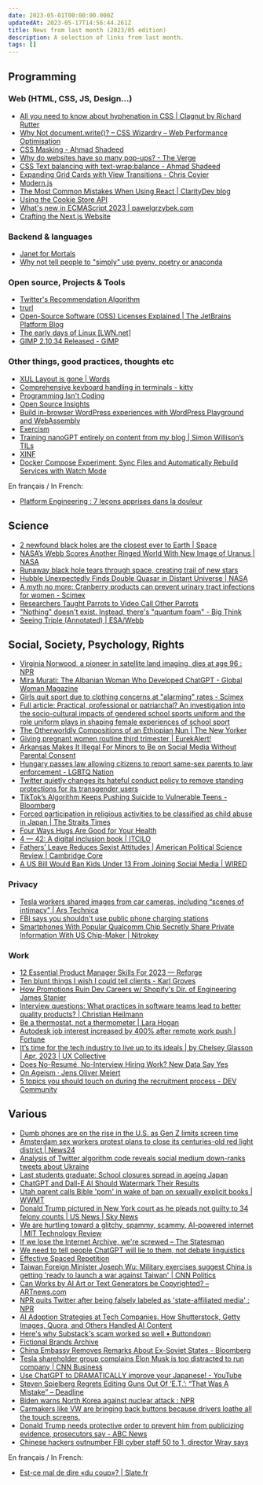 ```yaml
---
date: 2023-05-01T00:00:00.000Z
updatedAt: 2023-05-17T14:56:44.261Z
title: News from last month (2023/05 edition)
description: A selection of links from last month.
tags: []
---
```


## Programming

### Web (HTML, CSS, JS, Design...)

- [All you need to know about hyphenation in CSS | Clagnut by Richard Rutter](https://clagnut.com/blog/2395/) <!-- TAGS: 2023-04,dev,web -->
- [Why Not document.write()? – CSS Wizardry – Web Performance Optimisation](https://csswizardry.com/2023/01/why-not-document-write/) <!-- TAGS: 2023-04,dev,web -->
- [CSS Masking - Ahmad Shadeed](https://ishadeed.com/article/css-masking/) <!-- TAGS: 2023-04,dev,web -->
- [Why do websites have so many pop-ups? - The Verge](https://www.theverge.com/tech/23653544/pop-up-website-ad-ui-design) <!-- TAGS: 2023-04,dev,web -->
- [CSS Text balancing with text-wrap:balance - Ahmad Shadeed](https://ishadeed.com/article/css-text-wrap-balance/) <!-- TAGS: 2023-04,dev,web -->
- [Expanding Grid Cards with View Transitions - Chris Coyier](https://chriscoyier.net/2023/04/11/expanding-grid-cards-with-view-transitions/) <!-- TAGS: 2023-04,dev,web -->
- [Modern.js](https://modernjs.dev/en) <!-- TAGS: 2023-04,dev,web -->
- [The Most Common Mistakes When Using React | ClarityDev blog](https://claritydev.net/blog/the-most-common-mistakes-when-using-react) <!-- TAGS: 2023-04,dev,web -->
- [Using the Cookie Store API](https://www.raymondcamden.com/2023/04/12/using-the-cookie-store-api) <!-- TAGS: 2023-04,dev,web -->
- [What's new in ECMAScript 2023 | pawelgrzybek.com](https://pawelgrzybek.com/whats-new-in-ecmascript-2023/) <!-- TAGS: 2023-04,dev,web -->
- [Crafting the Next.js Website](https://rauno.me/craft/nextjs) <!-- TAGS: 2023-04,dev,web -->

### Backend & languages

- [Janet for Mortals](https://janet.guide/) <!-- TAGS: 2023-04,backend,dev -->
- [Why not tell people to "simply" use pyenv, poetry or anaconda](https://bitecode.substack.com/p/why-not-tell-people-to-simply-use) <!-- TAGS: 2023-04,backend,dev -->

### Open source, Projects & Tools

- [Twitter's Recommendation Algorithm](https://blog.twitter.com/engineering/en_us/topics/open-source/2023/twitter-recommendation-algorithm) <!-- TAGS: 2023-04,opensource -->
- [trurl](https://curl.se/trurl/) <!-- TAGS: 2023-04,opensource -->
- [Open-Source Software (OSS) Licenses Explained | The JetBrains Platform Blog](https://blog.jetbrains.com/platform/2023/04/open-source-software-oss-licenses-explained/) <!-- TAGS: 2023-04,opensource -->
- [The early days of Linux [LWN.net]](https://lwn.net/SubscriberLink/928581/841b747332791ac4/) <!-- TAGS: 2023-04,opensource -->
- [GIMP 2.10.34 Released - GIMP](https://www.gimp.org/news/2023/02/27/gimp-2-10-34-released/) <!-- TAGS: 2023-04,opensource -->

### Other things, good practices, thoughts etc

- [XUL Layout is gone | Words](https://crisal.io/words/2023/03/30/xul-layout-is-gone.html) <!-- TAGS: 2023-04,dev,various -->
- [Comprehensive keyboard handling in terminals - kitty](https://sw.kovidgoyal.net/kitty/keyboard-protocol/) <!-- TAGS: 2023-04,dev,various -->
- [Programming Isn't Coding](https://occasionallycogent.com/programming_isnt_coding/index.html) <!-- TAGS: 2023-04,dev,various -->
- [Open Source Insights](https://deps.dev/) <!-- TAGS: 2023-04,dev,various -->
- [Build in-browser WordPress experiences with WordPress Playground and WebAssembly](https://web.dev/wordpress-playground/) <!-- TAGS: 2023-04,dev,various -->
- [Exercism](https://exercism.org/) <!-- TAGS: 2023-04,dev,various -->
- [Training nanoGPT entirely on content from my blog | Simon Willison’s TILs](https://til.simonwillison.net/llms/training-nanogpt-on-my-blog) <!-- TAGS: 2023-04,dev,various -->
- [XINF](https://xinf.dev/) <!-- TAGS: 2023-04,dev,various -->
- [Docker Compose Experiment: Sync Files and Automatically Rebuild Services with Watch Mode](https://www.docker.com/blog/docker-compose-experiment-sync-files-and-automatically-rebuild-services-with-watch-mode/) <!-- TAGS: 2023-04,dev,various -->

En français / In French:

- [Platform Engineering : 7 leçons apprises dans la douleur](https://blog.wescale.fr/platform-engineering-7-le%C3%A7ons-apprises-dans-la-douleur) <!-- TAGS: 2023-04,dev,fr,various -->

## Science

- [2 newfound black holes are the closest ever to Earth | Space](https://www.space.com/newfound-black-holes-closest-to-earth-gaia) <!-- TAGS: 2023-04,science -->
- [NASA’s Webb Scores Another Ringed World With New Image of Uranus | NASA](https://www.nasa.gov/feature/goddard/2023/nasa-s-webb-scores-another-ringed-world-with-new-image-of-uranus) <!-- TAGS: 2023-04,science -->
- [Runaway black hole tears through space, creating trail of new stars](https://www.france24.com/en/live-news/20230407-runaway-black-hole-creating-trail-of-new-stars-scientists) <!-- TAGS: 2023-04,science -->
- [Hubble Unexpectedly Finds Double Quasar in Distant Universe | NASA](https://www.nasa.gov/feature/goddard/2023/hubble-unexpectedly-finds-double-quasar-in-distant-universe) <!-- TAGS: 2023-04,science -->
- [A myth no more: Cranberry products can prevent urinary tract infections for women - Scimex](https://www.scimex.org/newsfeed/a-myth-no-more-cranberry-products-can-prevent-urinary-tract-infections-for-women) <!-- TAGS: 2023-04,science -->
- [Researchers Taught Parrots to Video Call Other Parrots](https://news.northeastern.edu/2023/04/21/parrots-talking-video-calls/) <!-- TAGS: 2023-04,science -->
- ["Nothing" doesn't exist. Instead, there's "quantum foam" - Big Think](https://bigthink.com/hard-science/nothing-exist-quantum-foam/) <!-- TAGS: 2023-04,science -->
- [Seeing Triple (Annotated) | ESA/Webb](https://esawebb.org/images/potm2302b/) <!-- TAGS: 2023-04,science -->

## Social, Society, Psychology, Rights

- [Virginia Norwood, a pioneer in satellite land imaging, dies at age 96 : NPR](https://www.npr.org/2023/03/31/1167375710/virginia-norwood-satellite-land-imaging-nasa-died) <!-- TAGS: 2023-04,social -->
- [Mira Murati: The Albanian Woman Who Developed ChatGPT - Global Woman Magazine](https://globalwomanmagazine.com/mira-murati-the-albanian-woman-who-developed-chatgpt/) <!-- TAGS: 2023-04,social -->
- [Girls quit sport due to clothing concerns at "alarming" rates - Scimex](https://www.scimex.org/newsfeed/girls-quit-sport-due-to-clothing-concerns-at-alarming-rates) <!-- TAGS: 2023-04,social -->
- [Full article: Practical, professional or patriarchal? An investigation into the socio-cultural impacts of gendered school sports uniform and the role uniform plays in shaping female experiences of school sport](https://www.tandfonline.com/doi/full/10.1080/13573322.2023.2189232) <!-- TAGS: 2023-04,social -->
- [The Otherworldly Compositions of an Ethiopian Nun | The New Yorker](https://www.newyorker.com/magazine/2023/04/17/jerusalem-emahoy-tsegue-maryam-guebrou-music-review) <!-- TAGS: 2023-04,social -->
- [Giving pregnant women routine third trimester | EurekAlert!](https://www.eurekalert.org/news-releases/984712) <!-- TAGS: 2023-04,social -->
- [Arkansas Makes It Illegal For Minors to Be on Social Media Without Parental Consent](https://www.vice.com/en/article/y3wdpv/arkansas-makes-it-illegal-for-minors-to-be-on-social-media-without-parental-consent) <!-- TAGS: 2023-04,social -->
- [Hungary passes law allowing citizens to report same-sex parents to law enforcement - LGBTQ Nation](https://www.lgbtqnation.com/2023/04/hungary-passes-law-allowing-citizens-to-report-same-sex-parents-to-law-enforcement/) <!-- TAGS: 2023-04,social -->
- [Twitter quietly changes its hateful conduct policy to remove standing protections for its transgender users](https://www.nbcnews.com/tech/twitter-changes-hateful-conduct-policy-rcna80338) <!-- TAGS: 2023-04,social -->
- [TikTok’s Algorithm Keeps Pushing Suicide to Vulnerable Teens - Bloomberg](https://www.bloomberg.com/news/features/2023-04-20/tiktok-effects-on-mental-health-in-focus-after-teen-suicide) <!-- TAGS: 2023-04,social -->
- [Forced participation in religious activities to be classified as child abuse in Japan | The Straits Times](https://www.straitstimes.com/asia/east-asia/forced-participation-in-religious-activities-to-be-classified-as-child-abuse-in-japan) <!-- TAGS: 2023-04,social -->
- [Four Ways Hugs Are Good for Your Health](https://greatergood.berkeley.edu/article/item/four_ways_hugs_are_good_for_your_health) <!-- TAGS: 2023-04,social -->
- [4 — 42: A digital inclusion book | ITCILO](https://www.itcilo.org/resources/4-42-digital-inclusion-book) <!-- TAGS: 2023-04,social -->
- [Fathers’ Leave Reduces Sexist Attitudes | American Political Science Review | Cambridge Core](https://www.cambridge.org/core/journals/american-political-science-review/article/fathers-leave-reduces-sexist-attitudes/78DA98DAA6E6B00A302E9DE3EE676E85) <!-- TAGS: 2023-04,social -->
- [A US Bill Would Ban Kids Under 13 From Joining Social Media | WIRED](https://www.wired.com/story/protecting-kids-social-media-act/) <!-- TAGS: 2023-04,social -->

### Privacy

- [Tesla workers shared images from car cameras, including “scenes of intimacy” | Ars Technica](https://arstechnica.com/tech-policy/2023/04/tesla-workers-shared-images-from-car-cameras-including-scenes-of-intimacy/) <!-- TAGS: 2023-04,privacy -->
- [FBI says you shouldn't use public phone charging stations](https://www.cnbc.com/2023/04/10/fbi-says-you-shouldnt-use-public-phone-charging-stations.html) <!-- TAGS: 2023-04,privacy -->
- [Smartphones With Popular Qualcomm Chip Secretly Share Private Information With US Chip-Maker | Nitrokey](https://www.nitrokey.com/news/2023/smartphones-popular-qualcomm-chip-secretly-share-private-information-us-chip-maker) <!-- TAGS: 2023-04,privacy -->

### Work

- [12 Essential Product Manager Skills For 2023 — Reforge](https://www.reforge.com/previews/product/product-manager-skills) <!-- TAGS: 2023-04,work -->
- [Ten blunt things I wish I could tell clients - Karl Groves](https://karlgroves.com/ten-blunt-things-i-wish-i-could-tell-clients/) <!-- TAGS: 2023-04,work -->
- [How Promotions Ruin Dev Careers w/ Shopify's Dir. of Engineering James Stanier](https://devinterrupted.substack.com/p/how-promotions-ruin-dev-careers-w) <!-- TAGS: 2023-04,work -->
- [Interview questions: What practices in software teams lead to better quality products? | Christian Heilmann](https://christianheilmann.com/2023/04/14/interview-questions-what-practices-in-software-teams-lead-to-better-quality-products/) <!-- TAGS: 2023-04,work -->
- [Be a thermostat, not a thermometer | Lara Hogan](https://larahogan.me/blog/be-a-thermostat-not-a-thermometer/) <!-- TAGS: 2023-04,work -->
- [Autodesk job interest increased by 400% after remote work push | Fortune](https://fortune.com/2023/04/21/autodesk-remote-work-flexibility-home-job-applications/) <!-- TAGS: 2023-04,work -->
- [It’s time for the tech industry to live up to its ideals | by Chelsey Glasson | Apr, 2023 | UX Collective](https://uxdesign.cc/its-time-for-the-tech-industry-to-live-up-to-its-ideals-e305a71baeca) <!-- TAGS: 2023-04,work -->
- [Does No-Resumé, No-Interview Hiring Work? New Data Say Yes](https://reasonstobecheerful.world/body-shop-open-hiring-no-resume-interview/) <!-- TAGS: 2023-04,work -->
- [On Ageism · Jens Oliver Meiert](https://meiert.com/en/blog/no-ageism/) <!-- TAGS: 2023-04,work -->
- [5 topics you should touch on during the recruitment process - DEV Community](https://dev.to/emphie/5-topics-you-should-touch-on-during-the-recruitment-process-3hgh) <!-- TAGS: 2023-04,work -->

## Various

- [Dumb phones are on the rise in the U.S. as Gen Z limits screen time](https://www.cnbc.com/2023/03/29/dumb-phones-are-on-the-rise-in-the-us-as-gen-z-limits-screen-time.html) <!-- TAGS: 2023-04,various -->
- [Amsterdam sex workers protest plans to close its centuries-old red light district | News24](https://www.news24.com/news24/world/news/amsterdam-sex-workers-protest-plans-to-close-its-centuries-old-red-light-district-20230330) <!-- TAGS: 2023-04,various -->
- [Analysis of Twitter algorithm code reveals social medium down-ranks tweets about Ukraine](https://www.yahoo.com/news/analysis-twitter-algorithm-code-reveals-072800540.html) <!-- TAGS: 2023-04,various -->
- [Last students graduate: School closures spread in ageing Japan](https://www.reuters.com/investigates/special-report/asia-population-japan-children/) <!-- TAGS: 2023-04,various -->
- [ChatGPT and Dall-E AI Should Watermark Their Results](https://gizmodo.com/chatgpt-dall-e-free-ai-art-should-watermark-results-1850289435) <!-- TAGS: 2023-04,various -->
- [Utah parent calls Bible 'porn' in wake of ban on sexually explicit books | WWMT](https://wwmt.com/news/nation-world/utah-parent-calls-bible-porn-in-wake-of-ban-on-sexually-explicit-books-pornography-ken-ivory-racism-sex-gender-lgbtq-american-library-association-christians-christianity-jesus-christ) <!-- TAGS: 2023-04,various -->
- [Donald Trump pictured in New York court as he pleads not guilty to 34 felony counts | US News | Sky News](https://news.sky.com/story/donald-trump-arrives-at-new-york-courthouse-to-be-charged-in-historic-moment-12849905) <!-- TAGS: 2023-04,various -->
- [We are hurtling toward a glitchy, spammy, scammy, AI-powered internet | MIT Technology Review](https://www.technologyreview.com/2023/04/04/1070938/we-are-hurtling-toward-a-glitchy-spammy-scammy-ai-powered-internet/) <!-- TAGS: 2023-04,various -->
- [If we lose the Internet Archive, we're screwed – The Statesman](https://www.sbstatesman.com/2023/04/04/if-we-lose-the-internet-archive-were-screwed/) <!-- TAGS: 2023-04,various -->
- [We need to tell people ChatGPT will lie to them, not debate linguistics](https://simonwillison.net/2023/Apr/7/chatgpt-lies/) <!-- TAGS: 2023-04,various -->
- [Effective Spaced Repetition](https://borretti.me/article/effective-spaced-repetition) <!-- TAGS: 2023-04,various -->
- [Taiwan Foreign Minister Joseph Wu: Military exercises suggest China is getting 'ready to launch a war against Taiwan' | CNN Politics](https://edition.cnn.com/2023/04/11/politics/taiwan-foreign-minister-interview/index.html) <!-- TAGS: 2023-04,various -->
- [Can Works by AI Art or Text Generators be Copyrighted? – ARTnews.com](https://www.artnews.com/art-news/news/ai-generator-art-text-us-copyright-policy-1234661683/) <!-- TAGS: 2023-04,various -->
- [NPR quits Twitter after being falsely labeled as 'state-affiliated media' : NPR](https://www.npr.org/2023/04/12/1169269161/npr-leaves-twitter-government-funded-media-label) <!-- TAGS: 2023-04,various -->
- [AI Adoption Strategies at Tech Companies. How Shutterstock, Getty Images, Quora, and Others Handled AI Content](https://journal.everypixel.com/ai-adoption) <!-- TAGS: 2023-04,various -->
- [Here's why Substack's scam worked so well • Buttondown](https://buttondown.email/thehypothesis/archive/heres-why-substacks-scam-worked-so-well/) <!-- TAGS: 2023-04,various -->
- [Fictional Brands Archive](https://fictionalbrandsarchive.com/) <!-- TAGS: 2023-04,various -->
- [China Embassy Removes Remarks About Ex-Soviet States - Bloomberg](https://www.bloomberg.com/news/articles/2023-04-24/chinese-embassy-removes-interview-transcript-on-ex-soviet-states) <!-- TAGS: 2023-04,various -->
- [Tesla shareholder group complains Elon Musk is too distracted to run company | CNN Business](https://edition.cnn.com/2023/04/21/business/tesla-shareholders-object-elon-musk/index.html) <!-- TAGS: 2023-04,various -->
- [Use ChatGPT to DRAMATICALLY improve your Japanese! - YouTube](https://www.youtube.com/watch?v=DngDfh7MyeY) <!-- TAGS: 2023-04,various -->
- [Steven Spielberg Regrets Editing Guns Out Of ‘E.T.’: “That Was A Mistake” – Deadline](https://deadline.com/2023/04/steven-spielberg-regrets-editing-guns-out-et-extra-terrestrial-film-1235337702/) <!-- TAGS: 2023-04,various -->
- [Biden warns North Korea against nuclear attack : NPR](https://www.npr.org/2023/04/26/1172116000/u-s-and-south-korea-announce-moves-to-strengthen-alliance) <!-- TAGS: 2023-04,various -->
- [Carmakers like VW are bringing back buttons because drivers loathe all the touch screens.](https://slate.com/business/2023/04/cars-buttons-touch-screens-vw-porsche-nissan-hyundai.html) <!-- TAGS: 2023-04,various -->
- [Donald Trump needs protective order to prevent him from publicizing evidence, prosecutors say - ABC News](https://abcnews.go.com/Politics/donald-trump-protective-order-prevent-publicizing-evidence-prosecutors/story?id=98870327) <!-- TAGS: 2023-04,various -->
- [Chinese hackers outnumber FBI cyber staff 50 to 1, director Wray says](https://www.cnbc.com/2023/04/28/chinese-hackers-outnumber-fbi-cyber-staff-50-to-1-director-wray-says.html) <!-- TAGS: 2023-04,various -->

En français / In French:

- [Est-ce mal de dire «du coup»? | Slate.fr](https://www.slate.fr/culture/mots-dou/est-ce-mal-dire-du-coup-locution-expression-snobisme-tic-langage-conversation-utilite) <!-- TAGS: 2023-04,fr,various -->
